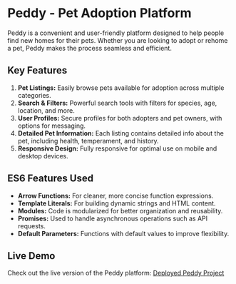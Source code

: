 # Peddy - Pet Adoption Platform

Peddy is a convenient and user-friendly platform designed to help people find new homes for their pets. Whether you are looking to adopt or rehome a pet, Peddy makes the process seamless and efficient.

## Key Features

1. **Pet Listings:** Easily browse pets available for adoption across multiple categories.
2. **Search & Filters:** Powerful search tools with filters for species, age, location, and more.
3. **User Profiles:** Secure profiles for both adopters and pet owners, with options for messaging.
4. **Detailed Pet Information:** Each listing contains detailed info about the pet, including health, temperament, and history.
5. **Responsive Design:** Fully responsive for optimal use on mobile and desktop devices.

## ES6 Features Used

- **Arrow Functions:** For cleaner, more concise function expressions.
- **Template Literals:** For building dynamic strings and HTML content.
- **Modules:** Code is modularized for better organization and reusability.
- **Promises:** Used to handle asynchronous operations such as API requests.
- **Default Parameters:** Functions with default values to improve flexibility.

## Live Demo

Check out the live version of the Peddy platform: [Deployed Peddy Project]()
